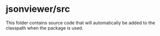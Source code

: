 # jsonviewer/src

This folder contains source code that will automatically be added to the classpath when
the package is used.
